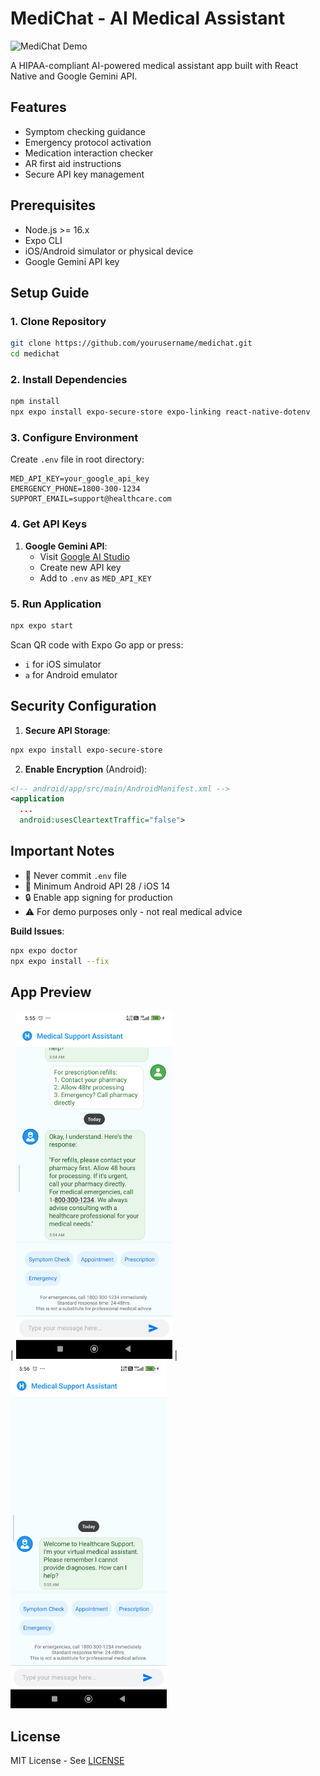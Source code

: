# MediChat - AI Medical Assistant

![MediChat Demo](demo.gif)

A HIPAA-compliant AI-powered medical assistant app built with React Native and Google Gemini API.

## Features

- Symptom checking guidance
- Emergency protocol activation
- Medication interaction checker
- AR first aid instructions
- Secure API key management

## Prerequisites

- Node.js >= 16.x
- Expo CLI
- iOS/Android simulator or physical device
- Google Gemini API key

## Setup Guide

### 1. Clone Repository
```bash
git clone https://github.com/yourusername/medichat.git
cd medichat
```

### 2. Install Dependencies
```bash
npm install
npx expo install expo-secure-store expo-linking react-native-dotenv
```

### 3. Configure Environment

Create `.env` file in root directory:
```env
MED_API_KEY=your_google_api_key
EMERGENCY_PHONE=1800-300-1234
SUPPORT_EMAIL=support@healthcare.com
```

### 4. Get API Keys

1. **Google Gemini API**:
   - Visit [Google AI Studio](https://aistudio.google.com/)
   - Create new API key
   - Add to `.env` as `MED_API_KEY`


### 5. Run Application

```bash
npx expo start
```

Scan QR code with Expo Go app or press:
- `i` for iOS simulator
- `a` for Android emulator

## Security Configuration

1. **Secure API Storage**:
```bash
npx expo install expo-secure-store
```

2. **Enable Encryption** (Android):
```xml
<!-- android/app/src/main/AndroidManifest.xml -->
<application
  ...
  android:usesCleartextTraffic="false">
```

## Important Notes

- 🚨 Never commit `.env` file
- 📱 Minimum Android API 28 / iOS 14
- 🔒 Enable app signing for production
- ⚠️ For demo purposes only - not real medical advice


**Build Issues**:
```bash
npx expo doctor
npx expo install --fix
```

## App Preview

| <img src="screencap.png"  width="250" > | <img src="screencap1.png" width="250"> 

## License
MIT License - See [LICENSE](LICENSE)
